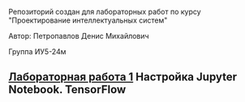 Репозиторий создан для лабораторных работ по курсу "Проектирование интеллектуальных систем"

Автор: Петропавлов Денис Михайлович

Группа ИУ5-24м

[Лабораторная работа 1](https://github.com/wonder1969/PIS/tree/master/Lab1) Настройка Jupyter Notebook. TensorFlow
---